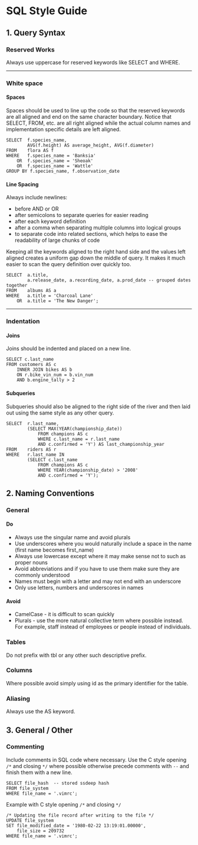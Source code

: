 # SQL Style Guide

## 1. Query Syntax

### Reserved Works
Always use uppercase for reserved keywords like SELECT and WHERE.

---

### White space

#### Spaces
Spaces should be used to line up the code so that the reserved keywords are all aligned and end on the same character boundary.
Notice that SELECT, FROM, etc. are all right aligned while the actual column names and implementation specific details are left aligned.

    SELECT  f.species_name,
            AVG(f.height) AS average_height, AVG(f.diameter)
    FROM    flora AS f
    WHERE   f.species_name = 'Banksia'
        OR  f.species_name = 'Sheoak'
        OR  f.species_name = 'Wattle'
    GROUP BY f.species_name, f.observation_date

#### Line Spacing
Always include newlines:
* before AND or OR
* after semicolons to separate queries for easier reading
* after each keyword definition
* after a comma when separating multiple columns into logical groups
* to separate code into related sections, which helps to ease the readability of large chunks of code

Keeping all the keywords aligned to the right hand side and the values left aligned creates a uniform gap down the middle of query. It makes it much easier to scan the query definition over quickly too.

    SELECT  a.title,
            a.release_date, a.recording_date, a.prod_date -- grouped dates together
    FROM    albums AS a
    WHERE   a.title = 'Charcoal Lane'
        OR  a.title = 'The New Danger';

---

### Indentation

#### Joins

Joins should be indented and placed on a new line.

    SELECT c.last_name
    FROM customers AS c
        INNER JOIN bikes AS b
        ON r.bike_vin_num = b.vin_num
        AND b.engine_tally > 2

#### Subqueries

Subqueries should also be aligned to the right side of the river and then laid out using the same style as any other query.

    SELECT  r.last_name,
            (SELECT MAX(YEAR(championship_date))
                FROM champions AS c
                WHERE c.last_name = r.last_name
                AND c.confirmed = 'Y') AS last_championship_year
    FROM    riders AS r
    WHERE   r.last_name IN
            (SELECT c.last_name
                FROM champions AS c
                WHERE YEAR(championship_date) > '2008'
                AND c.confirmed = 'Y');

## 2. Naming Conventions

### General

#### Do
* Always use the singular name and avoid plurals 
* Use underscores where you would naturally include a space in the name (first name becomes first_name)
* Always use lowercase except where it may make sense not to such as proper nouns
* Avoid abbreviations and if you have to use them make sure they are commonly understood
* Names must begin with a letter and may not end with an underscore
* Only use letters, numbers and underscores in names

#### Avoid
* CamelCase - it is difficult to scan quickly
* Plurals - use the more natural collective term where possible instead. For example, staff instead of employees or people instead of individuals.

### Tables
Do not prefix with tbl or any other such descriptive prefix.

### Columns
Where possible avoid simply using id as the primary identifier for the table.

### Aliasing
Always use the AS keyword.

## 3. General / Other

### Commenting

Include comments in SQL code where necessary. Use the C style opening `/*` and closing `*/` where possible otherwise precede comments with `--` and finish them with a new line.

    SELECT file_hash  -- stored ssdeep hash
    FROM file_system
    WHERE file_name = '.vimrc';

Example with C style opening `/*` and closing `*/`

    /* Updating the file record after writing to the file */
    UPDATE file_system
    SET file_modified_date = '1980-02-22 13:19:01.00000',
        file_size = 209732
    WHERE file_name = '.vimrc';